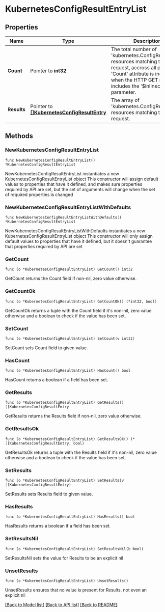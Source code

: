 # KubernetesConfigResultEntryList

## Properties

Name | Type | Description | Notes
------------ | ------------- | ------------- | -------------
**Count** | Pointer to **int32** | The total number of &#39;kubernetes.ConfigResultEntry&#39; resources matching the request, accross all pages. The &#39;Count&#39; attribute is included when the HTTP GET request includes the &#39;$inlinecount&#39; parameter. | [optional] 
**Results** | Pointer to [**[]KubernetesConfigResultEntry**](KubernetesConfigResultEntry.md) | The array of &#39;kubernetes.ConfigResultEntry&#39; resources matching the request. | [optional] 

## Methods

### NewKubernetesConfigResultEntryList

`func NewKubernetesConfigResultEntryList() *KubernetesConfigResultEntryList`

NewKubernetesConfigResultEntryList instantiates a new KubernetesConfigResultEntryList object
This constructor will assign default values to properties that have it defined,
and makes sure properties required by API are set, but the set of arguments
will change when the set of required properties is changed

### NewKubernetesConfigResultEntryListWithDefaults

`func NewKubernetesConfigResultEntryListWithDefaults() *KubernetesConfigResultEntryList`

NewKubernetesConfigResultEntryListWithDefaults instantiates a new KubernetesConfigResultEntryList object
This constructor will only assign default values to properties that have it defined,
but it doesn't guarantee that properties required by API are set

### GetCount

`func (o *KubernetesConfigResultEntryList) GetCount() int32`

GetCount returns the Count field if non-nil, zero value otherwise.

### GetCountOk

`func (o *KubernetesConfigResultEntryList) GetCountOk() (*int32, bool)`

GetCountOk returns a tuple with the Count field if it's non-nil, zero value otherwise
and a boolean to check if the value has been set.

### SetCount

`func (o *KubernetesConfigResultEntryList) SetCount(v int32)`

SetCount sets Count field to given value.

### HasCount

`func (o *KubernetesConfigResultEntryList) HasCount() bool`

HasCount returns a boolean if a field has been set.

### GetResults

`func (o *KubernetesConfigResultEntryList) GetResults() []KubernetesConfigResultEntry`

GetResults returns the Results field if non-nil, zero value otherwise.

### GetResultsOk

`func (o *KubernetesConfigResultEntryList) GetResultsOk() (*[]KubernetesConfigResultEntry, bool)`

GetResultsOk returns a tuple with the Results field if it's non-nil, zero value otherwise
and a boolean to check if the value has been set.

### SetResults

`func (o *KubernetesConfigResultEntryList) SetResults(v []KubernetesConfigResultEntry)`

SetResults sets Results field to given value.

### HasResults

`func (o *KubernetesConfigResultEntryList) HasResults() bool`

HasResults returns a boolean if a field has been set.

### SetResultsNil

`func (o *KubernetesConfigResultEntryList) SetResultsNil(b bool)`

 SetResultsNil sets the value for Results to be an explicit nil

### UnsetResults
`func (o *KubernetesConfigResultEntryList) UnsetResults()`

UnsetResults ensures that no value is present for Results, not even an explicit nil

[[Back to Model list]](../README.md#documentation-for-models) [[Back to API list]](../README.md#documentation-for-api-endpoints) [[Back to README]](../README.md)


